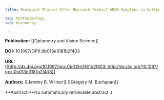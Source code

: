 ```yaml
---
title: Nearpoint Phorias After Nearwork Predict ADHD Symptoms in College Students

tag: Ophthalmology 
tag: Optometry

---
```


**Publication:** [[Optometry and Vision Science]]<br><br>**DOI:** 10.1097/OPX.0b013e3181b2f403                                     
<br>**URL:**[[http://dx.doi.org/10.1097/opx.0b013e3181b2f403::http://dx.doi.org/10.1097/opx.0b013e3181b2f403]]<br><br>**Authors:** [[Jeremy B. Wilmer]] [[Gregory M. Buchanan]] <br><br>**Abstract:**No automatically retrievable abstract :(

